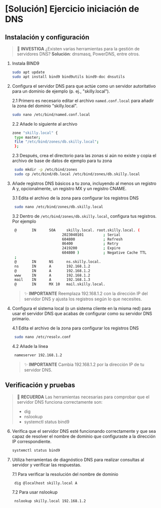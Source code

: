 # [Solución] Ejercicio iniciación de DNS

## Instalación y configuración

> :mag_right: **INVESTIGA**
> ¿Existen varias herramientas para la gestión de servidores DNS?
> **Solución**:
> dnsmasq, PowerDNS, entre otros.

1. Instala BIND9

   ~~~sh
   sudo apt update
   sudo apt install bind9 bind9utils bind9-doc dnsutils
   ~~~

2. Configura el servidor DNS para que actúe como un servidor autoritativo para un dominio de ejemplo (p. ej., "skilly.local").

    2.1 Primero es necesario editar el archivo ``named.conf.local`` para añadir la zona del dominio "skilly.local".

   ~~~sh
   sudo nano /etc/bind/named.conf.local
   ~~~

    2.2 Añade lo siguiente al archivo

   ~~~sh
   zone "skilly.local" {
    type master;
    file "/etc/bind/zones/db.skilly.local";
    };
   ~~~

    2.3 Después, crea el directorio para las zonas si aún no existe y copia el archivo de base de datos de ejemplo para tu zona

   ~~~sh
    sudo mkdir -p /etc/bind/zones
    sudo cp /etc/bind/db.local /etc/bind/zones/db.skilly.local
   ~~~

3. Añade registros DNS básicos a tu zona, incluyendo al menos un registro A y, opcionalmente, un registro MX y un registro CNAME.

    3.1 Edita el archivo de la zona para configurar los registros DNS

   ~~~sh
    sudo nano /etc/bind/zones/db.skilly.local
   ~~~

    3.2 Dentro de ``/etc/bind/zones/db.skilly.local``, configura tus registros. Por ejemplo

   ~~~sh
    @       IN      SOA     skilly.local. root.skilly.local. (
                          2023040101         ; Serial
                          604800             ; Refresh
                          86400              ; Retry
                          2419200            ; Expire
                          604800 )           ; Negative Cache TTL
    ;
    @       IN      NS      ns.skilly.local.
    ns      IN      A       192.168.1.2
    @       IN      A       192.168.1.2
    www     IN      A       192.168.1.2
    mail    IN      A       192.168.1.3
    @       IN      MX 10   mail.skilly.local.
   ~~~

    > :sparkles: **IMPORTANTE**
    > Reemplaza 192.168.1.2 con la dirección IP del servidor DNS y ajusta los registros según lo que necesites.

4. Configura el sistema local (o un sistema cliente en la misma red) para usar el servidor DNS que acabas de configurar como su servidor DNS primario.

    4.1 Edita el archivo de la zona para configurar los registros DNS

   ~~~sh
    sudo nano /etc/resolv.conf
   ~~~

    4.2 Añade la línea

   ~~~sh
    nameserver 192.168.1.2
   ~~~

    > :sparkles: **IMPORTANTE**
    > Cambia 192.168.1.2 por la dirección IP de tu servidor DNS.

## Verificación y pruebas

> :brain: **RECUERDA**
> Las herramientas necesarias para comprobar que el servidor DNS funciona correctamente son:
> - dig
> - nslookup
> - systemctl status bind9

6. Verifica que el servidor DNS esté funcionando correctamente y que sea capaz de resolver el nombre de dominio que configuraste a la dirección IP correspondiente.

   ~~~sh
   systemctl status bind9
   ~~~

7. Utiliza herramientas de diagnóstico DNS para realizar consultas al servidor y verificar las respuestas.

    7.1 Para verificar la resolución del nombre de dominio

   ~~~sh
    dig @localhost skilly.local A
   ~~~

    7.2 Para usar nslookup

   ~~~sh
    nslookup skilly.local 192.168.1.2
   ~~~
